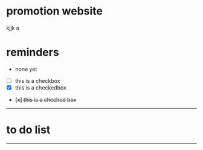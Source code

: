 # promotion website
kjjk a

# reminders
- none yet 

- [ ] this is a checkbox
- [x] this is a checkedbox
- <del> [x] this is a cheched box </del>
---

# to do list 


---